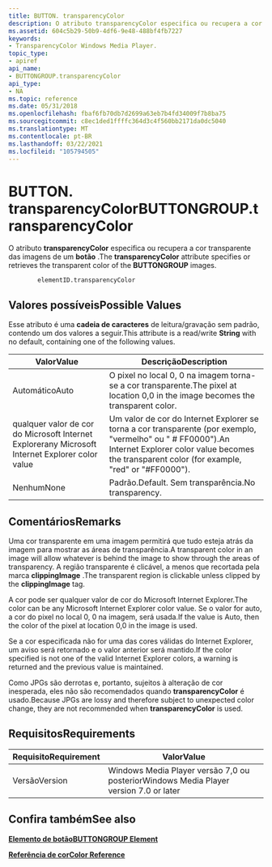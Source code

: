 ```yaml
---
title: BUTTON. transparencyColor
description: O atributo transparencyColor especifica ou recupera a cor transparente das imagens de um botão.
ms.assetid: 604c5b29-50b9-4df6-9e48-488bf4fb7227
keywords:
- TransparencyColor Windows Media Player.
topic_type:
- apiref
api_name:
- BUTTONGROUP.transparencyColor
api_type:
- NA
ms.topic: reference
ms.date: 05/31/2018
ms.openlocfilehash: fbaf6fb70db7d2699a63eb7b4fd34009f7b8ba75
ms.sourcegitcommit: c8ec1ded1ffffc364d3c4f560bb2171da0dc5040
ms.translationtype: MT
ms.contentlocale: pt-BR
ms.lasthandoff: 03/22/2021
ms.locfileid: "105794505"
---
```

# <a name="buttongrouptransparencycolor"></a><span data-ttu-id="b6ad0-104">BUTTON. transparencyColor</span><span class="sxs-lookup"><span data-stu-id="b6ad0-104">BUTTONGROUP.transparencyColor</span></span>

<span data-ttu-id="b6ad0-105">O atributo **transparencyColor** especifica ou recupera a cor transparente das imagens de um **botão** .</span><span class="sxs-lookup"><span data-stu-id="b6ad0-105">The **transparencyColor** attribute specifies or retrieves the transparent color of the **BUTTONGROUP** images.</span></span>

``` syntax
        elementID.transparencyColor
```

## <a name="possible-values"></a><span data-ttu-id="b6ad0-106">Valores possíveis</span><span class="sxs-lookup"><span data-stu-id="b6ad0-106">Possible Values</span></span>

<span data-ttu-id="b6ad0-107">Esse atributo é uma **cadeia de caracteres** de leitura/gravação sem padrão, contendo um dos valores a seguir.</span><span class="sxs-lookup"><span data-stu-id="b6ad0-107">This attribute is a read/write **String** with no default, containing one of the following values.</span></span>



| <span data-ttu-id="b6ad0-108">Valor</span><span class="sxs-lookup"><span data-stu-id="b6ad0-108">Value</span></span>                                       | <span data-ttu-id="b6ad0-109">Descrição</span><span class="sxs-lookup"><span data-stu-id="b6ad0-109">Description</span></span>                                                                                        |
|---------------------------------------------|----------------------------------------------------------------------------------------------------|
| <span data-ttu-id="b6ad0-110">Automático</span><span class="sxs-lookup"><span data-stu-id="b6ad0-110">Auto</span></span>                                        | <span data-ttu-id="b6ad0-111">O pixel no local 0, 0 na imagem torna-se a cor transparente.</span><span class="sxs-lookup"><span data-stu-id="b6ad0-111">The pixel at location 0,0 in the image becomes the transparent color.</span></span>                              |
| <span data-ttu-id="b6ad0-112">qualquer valor de cor do Microsoft Internet Explorer</span><span class="sxs-lookup"><span data-stu-id="b6ad0-112">any Microsoft Internet Explorer color value</span></span> | <span data-ttu-id="b6ad0-113">Um valor de cor do Internet Explorer se torna a cor transparente (por exemplo, "vermelho" ou " \# FF0000").</span><span class="sxs-lookup"><span data-stu-id="b6ad0-113">An Internet Explorer color value becomes the transparent color (for example, "red" or "\#FF0000").</span></span> |
| <span data-ttu-id="b6ad0-114">Nenhum</span><span class="sxs-lookup"><span data-stu-id="b6ad0-114">None</span></span>                                        | <span data-ttu-id="b6ad0-115">Padrão.</span><span class="sxs-lookup"><span data-stu-id="b6ad0-115">Default.</span></span> <span data-ttu-id="b6ad0-116">Sem transparência.</span><span class="sxs-lookup"><span data-stu-id="b6ad0-116">No transparency.</span></span>                                                                          |



 

## <a name="remarks"></a><span data-ttu-id="b6ad0-117">Comentários</span><span class="sxs-lookup"><span data-stu-id="b6ad0-117">Remarks</span></span>

<span data-ttu-id="b6ad0-118">Uma cor transparente em uma imagem permitirá que tudo esteja atrás da imagem para mostrar as áreas de transparência.</span><span class="sxs-lookup"><span data-stu-id="b6ad0-118">A transparent color in an image will allow whatever is behind the image to show through the areas of transparency.</span></span> <span data-ttu-id="b6ad0-119">A região transparente é clicável, a menos que recortada pela marca **clippingImage** .</span><span class="sxs-lookup"><span data-stu-id="b6ad0-119">The transparent region is clickable unless clipped by the **clippingImage** tag.</span></span>

<span data-ttu-id="b6ad0-120">A cor pode ser qualquer valor de cor do Microsoft Internet Explorer.</span><span class="sxs-lookup"><span data-stu-id="b6ad0-120">The color can be any Microsoft Internet Explorer color value.</span></span> <span data-ttu-id="b6ad0-121">Se o valor for auto, a cor do pixel no local 0, 0 na imagem, será usada.</span><span class="sxs-lookup"><span data-stu-id="b6ad0-121">If the value is Auto, then the color of the pixel at location 0,0 in the image is used.</span></span>

<span data-ttu-id="b6ad0-122">Se a cor especificada não for uma das cores válidas do Internet Explorer, um aviso será retornado e o valor anterior será mantido.</span><span class="sxs-lookup"><span data-stu-id="b6ad0-122">If the color specified is not one of the valid Internet Explorer colors, a warning is returned and the previous value is maintained.</span></span>

<span data-ttu-id="b6ad0-123">Como JPGs são derrotas e, portanto, sujeitos à alteração de cor inesperada, eles não são recomendados quando **transparencyColor** é usado.</span><span class="sxs-lookup"><span data-stu-id="b6ad0-123">Because JPGs are lossy and therefore subject to unexpected color change, they are not recommended when **transparencyColor** is used.</span></span>

## <a name="requirements"></a><span data-ttu-id="b6ad0-124">Requisitos</span><span class="sxs-lookup"><span data-stu-id="b6ad0-124">Requirements</span></span>



| <span data-ttu-id="b6ad0-125">Requisito</span><span class="sxs-lookup"><span data-stu-id="b6ad0-125">Requirement</span></span> | <span data-ttu-id="b6ad0-126">Valor</span><span class="sxs-lookup"><span data-stu-id="b6ad0-126">Value</span></span> |
|--------------------|------------------------------------------------------|
| <span data-ttu-id="b6ad0-127">Versão</span><span class="sxs-lookup"><span data-stu-id="b6ad0-127">Version</span></span><br/> | <span data-ttu-id="b6ad0-128">Windows Media Player versão 7,0 ou posterior</span><span class="sxs-lookup"><span data-stu-id="b6ad0-128">Windows Media Player version 7.0 or later</span></span><br/> |



## <a name="see-also"></a><span data-ttu-id="b6ad0-129">Confira também</span><span class="sxs-lookup"><span data-stu-id="b6ad0-129">See also</span></span>

<dl> <dt>

[<span data-ttu-id="b6ad0-130">**Elemento de botão**</span><span class="sxs-lookup"><span data-stu-id="b6ad0-130">**BUTTONGROUP Element**</span></span>](buttongroup-element.md)
</dt> <dt>

[<span data-ttu-id="b6ad0-131">**Referência de cor**</span><span class="sxs-lookup"><span data-stu-id="b6ad0-131">**Color Reference**</span></span>](color-reference.md)
</dt> </dl>

 

 





